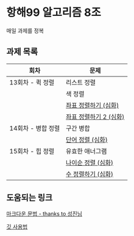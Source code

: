 # 항해99 알고리즘 8조
매일 과제를 정복

## 과제 목록
| 회차 | 문제 |
| ------ | ----------- |
| 13회차 - 퀵 정렬| 리스트 정렬|
|       | 색 정렬|
| | [좌표 정렬하기 (심화)](https://www.acmicpc.net/problem/11651)
| | [좌표 정렬하기 2 (심화)](https://www.acmicpc.net/problem/11651)
| 14회차 - 병합 정렬| 구간 병합
|| [단어 정렬 (심화)](https://www.acmicpc.net/problem/1181)
| 15회차 - 힙 정렬| 유효한 애너그램|
||[나이순 정렬 (심화)](https://www.acmicpc.net/problem/10814)
||[수 정렬하기 (심화)](https://www.acmicpc.net/problem/2751)

## 도움되는 링크

[마크다운 문법 - thanks to 성진님](https://markdown-it.github.io/)

[깃 사용법](https://www.youtube.com/watch?v=FXDjmsiv8fI&t=2s)
